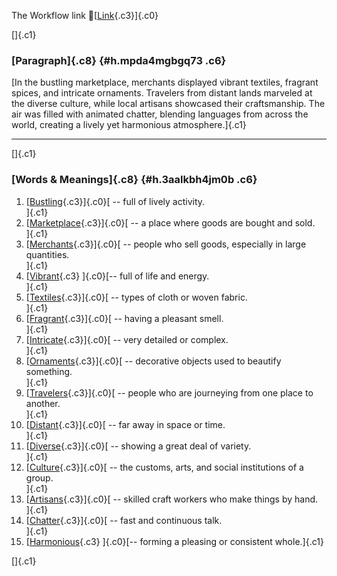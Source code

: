 The Workflow link
👏[[Link](https://www.google.com/url?q=http://www.google.com&sa=D&source=editors&ust=1760244551935034&usg=AOvVaw0oxbF4r0t-hRrSWqRRmZKX){.c3}]{.c0}

[]{.c1}

### [Paragraph]{.c8} {#h.mpda4mgbgq73 .c6}

[In the bustling marketplace, merchants displayed vibrant textiles,
fragrant spices, and intricate ornaments. Travelers from distant lands
marveled at the diverse culture, while local artisans showcased their
craftsmanship. The air was filled with animated chatter, blending
languages from across the world, creating a lively yet harmonious
atmosphere.]{.c1}

------------------------------------------------------------------------

[]{.c1}

### [Words & Meanings]{.c8} {#h.3aalkbh4jm0b .c6}

1.  [[Bustling](https://www.google.com/url?q=http://www.google.com&sa=D&source=editors&ust=1760244551935938&usg=AOvVaw1JgD8CNOO5j8g1-cWXMXnY){.c3}]{.c0}[ --
    full of lively activity.\
    ]{.c1}
2.  [[Marketplace](https://www.google.com/url?q=http://www.google.com&sa=D&source=editors&ust=1760244551936156&usg=AOvVaw3vIUAcwIoiR6HkiKla193d){.c3}]{.c0}[ --
    a place where goods are bought and sold.\
    ]{.c1}
3.  [[Merchants](https://www.google.com/url?q=http://www.google.com&sa=D&source=editors&ust=1760244551936370&usg=AOvVaw30AmSlKw2Pv0RephK6vql9){.c3}]{.c0}[ --
    people who sell goods, especially in large quantities.\
    ]{.c1}
4.  [[Vibrant](https://www.google.com/url?q=http://www.google.com&sa=D&source=editors&ust=1760244551936663&usg=AOvVaw1qnbECddKNGxOd9vDCBwk7){.c3}
    ]{.c0}[-- full of life and energy.\
    ]{.c1}
5.  [[Textiles](https://www.google.com/url?q=http://www.google.com&sa=D&source=editors&ust=1760244551936796&usg=AOvVaw2x4nuCmcdf2DWSOqtNnGVp){.c3}]{.c0}[ --
    types of cloth or woven fabric.\
    ]{.c1}
6.  [[Fragrant](https://www.google.com/url?q=http://www.google.com&sa=D&source=editors&ust=1760244551936967&usg=AOvVaw0KXVFlrG3FI606DL8kKACc){.c3}]{.c0}[ --
    having a pleasant smell.\
    ]{.c1}
7.  [[Intricate](https://www.google.com/url?q=http://www.google.com&sa=D&source=editors&ust=1760244551937122&usg=AOvVaw0HZg6OLMc_A28gIcJWKfP1){.c3}]{.c0}[ --
    very detailed or complex.\
    ]{.c1}
8.  [[Ornaments](https://www.google.com/url?q=http://www.google.com&sa=D&source=editors&ust=1760244551937257&usg=AOvVaw01LgE9Qpah1T7JwkutyIgU){.c3}]{.c0}[ --
    decorative objects used to beautify something.\
    ]{.c1}
9.  [[Travelers](https://www.google.com/url?q=http://www.google.com&sa=D&source=editors&ust=1760244551937414&usg=AOvVaw06LiKwvlOPvaz4KoURN2fN){.c3}]{.c0}[ --
    people who are journeying from one place to another.\
    ]{.c1}
10. [[Distant](https://www.google.com/url?q=http://www.google.com&sa=D&source=editors&ust=1760244551937562&usg=AOvVaw26byCIBCPwzkVuacGpDNe7){.c3}]{.c0}[ --
    far away in space or time.\
    ]{.c1}
11. [[Diverse](https://www.google.com/url?q=http://www.google.com&sa=D&source=editors&ust=1760244551937683&usg=AOvVaw2B81mVpZT4e50tlKSUZYAO){.c3}]{.c0}[ --
    showing a great deal of variety.\
    ]{.c1}
12. [[Culture](https://www.google.com/url?q=http://www.google.com&sa=D&source=editors&ust=1760244551937814&usg=AOvVaw3F3jUceVVJzAXsZNUs8fTl){.c3}]{.c0}[ --
    the customs, arts, and social institutions of a group.\
    ]{.c1}
13. [[Artisans](https://www.google.com/url?q=http://www.google.com&sa=D&source=editors&ust=1760244551937963&usg=AOvVaw0u_6cxPt1TGciAy5gjK7XX){.c3}]{.c0}[ --
    skilled craft workers who make things by hand.\
    ]{.c1}
14. [[Chatter](https://www.google.com/url?q=http://www.google.com&sa=D&source=editors&ust=1760244551938111&usg=AOvVaw3z5dKRDxMCDQRyvGatJ31U){.c3}]{.c0}[ --
    fast and continuous talk.\
    ]{.c1}
15. [[Harmonious](https://www.google.com/url?q=http://www.google.com&sa=D&source=editors&ust=1760244551938276&usg=AOvVaw2THnrU44tVRCQmFgy4P38J){.c3}
    ]{.c0}[-- forming a pleasing or consistent whole.]{.c1}

[]{.c1}
